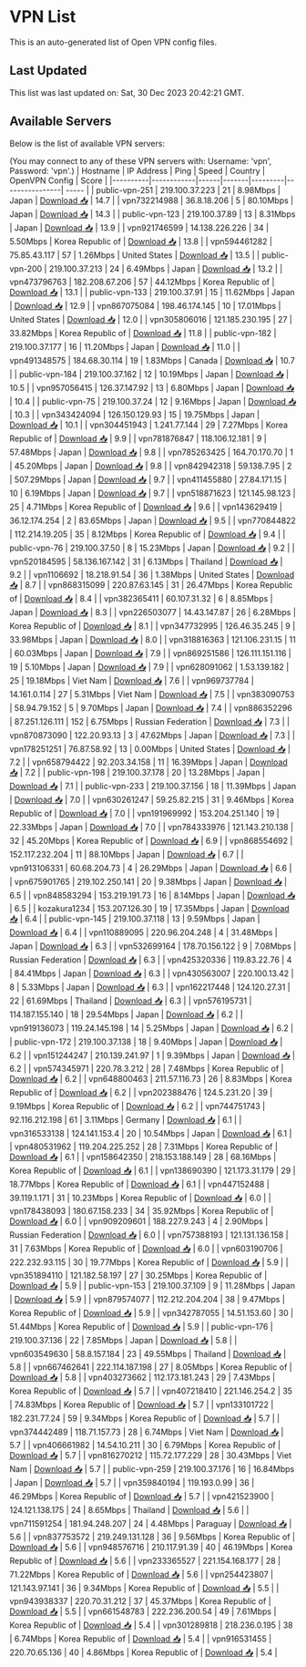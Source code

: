 # VPN List

This is an auto-generated list of Open VPN config files.

## Last Updated

This list was last updated on: Sat, 30 Dec 2023 20:42:21 GMT.

## Available Servers

Below is the list of available VPN servers:

(You may connect to any of these VPN servers with: Username: 'vpn', Password: 'vpn'.)
| Hostname | IP Address | Ping | Speed | Country | OpenVPN Config | Score |
|----------|------------|------|-------|---------|----------------| ----- |
| public-vpn-251 | 219.100.37.223 | 21 | 8.98Mbps | Japan | [Download 📥](./configs/server_0_JP.ovpn) | 14.7 |
| vpn732214988 | 36.8.18.206 | 5 | 80.10Mbps | Japan | [Download 📥](./configs/server_1_JP.ovpn) | 14.3 |
| public-vpn-123 | 219.100.37.89 | 13 | 8.31Mbps | Japan | [Download 📥](./configs/server_2_JP.ovpn) | 13.9 |
| vpn921746599 | 14.138.226.226 | 34 | 5.50Mbps | Korea Republic of | [Download 📥](./configs/server_3_KR.ovpn) | 13.8 |
| vpn594461282 | 75.85.43.117 | 57 | 1.26Mbps | United States | [Download 📥](./configs/server_4_US.ovpn) | 13.5 |
| public-vpn-200 | 219.100.37.213 | 24 | 6.49Mbps | Japan | [Download 📥](./configs/server_5_JP.ovpn) | 13.2 |
| vpn473796763 | 182.208.67.206 | 57 | 44.12Mbps | Korea Republic of | [Download 📥](./configs/server_6_KR.ovpn) | 13.1 |
| public-vpn-133 | 219.100.37.91 | 15 | 11.62Mbps | Japan | [Download 📥](./configs/server_7_JP.ovpn) | 12.9 |
| vpn867075084 | 198.46.174.145 | 10 | 17.01Mbps | United States | [Download 📥](./configs/server_8_US.ovpn) | 12.0 |
| vpn305806016 | 121.185.230.195 | 27 | 33.82Mbps | Korea Republic of | [Download 📥](./configs/server_9_KR.ovpn) | 11.8 |
| public-vpn-182 | 219.100.37.177 | 16 | 11.20Mbps | Japan | [Download 📥](./configs/server_10_JP.ovpn) | 11.0 |
| vpn491348575 | 184.68.30.114 | 19 | 1.83Mbps | Canada | [Download 📥](./configs/server_11_CA.ovpn) | 10.7 |
| public-vpn-184 | 219.100.37.162 | 12 | 10.19Mbps | Japan | [Download 📥](./configs/server_12_JP.ovpn) | 10.5 |
| vpn957056415 | 126.37.147.92 | 13 | 6.80Mbps | Japan | [Download 📥](./configs/server_13_JP.ovpn) | 10.4 |
| public-vpn-75 | 219.100.37.24 | 12 | 9.16Mbps | Japan | [Download 📥](./configs/server_14_JP.ovpn) | 10.3 |
| vpn343424094 | 126.150.129.93 | 15 | 19.75Mbps | Japan | [Download 📥](./configs/server_15_JP.ovpn) | 10.1 |
| vpn304451943 | 1.241.77.144 | 29 | 7.27Mbps | Korea Republic of | [Download 📥](./configs/server_16_KR.ovpn) | 9.9 |
| vpn781876847 | 118.106.12.181 | 9 | 57.48Mbps | Japan | [Download 📥](./configs/server_17_JP.ovpn) | 9.8 |
| vpn785263425 | 164.70.170.70 | 1 | 45.20Mbps | Japan | [Download 📥](./configs/server_18_JP.ovpn) | 9.8 |
| vpn842942318 | 59.138.7.95 | 2 | 507.29Mbps | Japan | [Download 📥](./configs/server_19_JP.ovpn) | 9.7 |
| vpn411455880 | 27.84.171.15 | 10 | 6.19Mbps | Japan | [Download 📥](./configs/server_20_JP.ovpn) | 9.7 |
| vpn518871623 | 121.145.98.123 | 25 | 4.71Mbps | Korea Republic of | [Download 📥](./configs/server_21_KR.ovpn) | 9.6 |
| vpn143629419 | 36.12.174.254 | 2 | 83.65Mbps | Japan | [Download 📥](./configs/server_22_JP.ovpn) | 9.5 |
| vpn770844822 | 112.214.19.205 | 35 | 8.12Mbps | Korea Republic of | [Download 📥](./configs/server_23_KR.ovpn) | 9.4 |
| public-vpn-76 | 219.100.37.50 | 8 | 15.23Mbps | Japan | [Download 📥](./configs/server_24_JP.ovpn) | 9.2 |
| vpn520184595 | 58.136.167.142 | 31 | 6.13Mbps | Thailand | [Download 📥](./configs/server_25_TH.ovpn) | 9.2 |
| vpn1106692 | 18.218.91.54 | 36 | 1.38Mbps | United States | [Download 📥](./configs/server_26_US.ovpn) | 8.7 |
| vpn868315099 | 220.87.63.145 | 31 | 26.47Mbps | Korea Republic of | [Download 📥](./configs/server_27_KR.ovpn) | 8.4 |
| vpn382365411 | 60.107.31.32 | 6 | 8.85Mbps | Japan | [Download 📥](./configs/server_28_JP.ovpn) | 8.3 |
| vpn226503077 | 14.43.147.87 | 26 | 6.28Mbps | Korea Republic of | [Download 📥](./configs/server_29_KR.ovpn) | 8.1 |
| vpn347732995 | 126.46.35.245 | 9 | 33.98Mbps | Japan | [Download 📥](./configs/server_30_JP.ovpn) | 8.0 |
| vpn318816363 | 121.106.231.15 | 11 | 60.03Mbps | Japan | [Download 📥](./configs/server_31_JP.ovpn) | 7.9 |
| vpn869251586 | 126.111.151.116 | 19 | 5.10Mbps | Japan | [Download 📥](./configs/server_32_JP.ovpn) | 7.9 |
| vpn628091062 | 1.53.139.182 | 25 | 19.18Mbps | Viet Nam | [Download 📥](./configs/server_33_VN.ovpn) | 7.6 |
| vpn969737784 | 14.161.0.114 | 27 | 5.31Mbps | Viet Nam | [Download 📥](./configs/server_34_VN.ovpn) | 7.5 |
| vpn383090753 | 58.94.79.152 | 5 | 9.70Mbps | Japan | [Download 📥](./configs/server_35_JP.ovpn) | 7.4 |
| vpn886352296 | 87.251.126.111 | 152 | 6.75Mbps | Russian Federation | [Download 📥](./configs/server_36_RU.ovpn) | 7.3 |
| vpn870873090 | 122.20.93.13 | 3 | 47.62Mbps | Japan | [Download 📥](./configs/server_37_JP.ovpn) | 7.3 |
| vpn178251251 | 76.87.58.92 | 13 | 0.00Mbps | United States | [Download 📥](./configs/server_38_US.ovpn) | 7.2 |
| vpn658794422 | 92.203.34.158 | 11 | 16.39Mbps | Japan | [Download 📥](./configs/server_39_JP.ovpn) | 7.2 |
| public-vpn-198 | 219.100.37.178 | 20 | 13.28Mbps | Japan | [Download 📥](./configs/server_40_JP.ovpn) | 7.1 |
| public-vpn-233 | 219.100.37.156 | 18 | 11.39Mbps | Japan | [Download 📥](./configs/server_41_JP.ovpn) | 7.0 |
| vpn630261247 | 59.25.82.215 | 31 | 9.46Mbps | Korea Republic of | [Download 📥](./configs/server_42_KR.ovpn) | 7.0 |
| vpn191969992 | 153.204.251.140 | 19 | 22.33Mbps | Japan | [Download 📥](./configs/server_43_JP.ovpn) | 7.0 |
| vpn784333976 | 121.143.210.138 | 32 | 45.20Mbps | Korea Republic of | [Download 📥](./configs/server_44_KR.ovpn) | 6.9 |
| vpn868554692 | 152.117.232.204 | 11 | 88.10Mbps | Japan | [Download 📥](./configs/server_45_JP.ovpn) | 6.7 |
| vpn913106331 | 60.68.204.73 | 4 | 26.29Mbps | Japan | [Download 📥](./configs/server_46_JP.ovpn) | 6.6 |
| vpn675901765 | 219.102.250.141 | 20 | 9.38Mbps | Japan | [Download 📥](./configs/server_47_JP.ovpn) | 6.5 |
| vpn848583294 | 153.219.191.73 | 16 | 8.14Mbps | Japan | [Download 📥](./configs/server_48_JP.ovpn) | 6.5 |
| kozakura1234 | 153.207.126.30 | 19 | 17.35Mbps | Japan | [Download 📥](./configs/server_49_JP.ovpn) | 6.4 |
| public-vpn-145 | 219.100.37.118 | 13 | 9.59Mbps | Japan | [Download 📥](./configs/server_50_JP.ovpn) | 6.4 |
| vpn110889095 | 220.96.204.248 | 4 | 31.48Mbps | Japan | [Download 📥](./configs/server_51_JP.ovpn) | 6.3 |
| vpn532699164 | 178.70.156.122 | 9 | 7.08Mbps | Russian Federation | [Download 📥](./configs/server_52_RU.ovpn) | 6.3 |
| vpn425320336 | 119.83.22.76 | 4 | 84.41Mbps | Japan | [Download 📥](./configs/server_53_JP.ovpn) | 6.3 |
| vpn430563007 | 220.100.13.42 | 8 | 5.33Mbps | Japan | [Download 📥](./configs/server_54_JP.ovpn) | 6.3 |
| vpn162217448 | 124.120.27.31 | 22 | 61.69Mbps | Thailand | [Download 📥](./configs/server_55_TH.ovpn) | 6.3 |
| vpn576195731 | 114.187.155.140 | 18 | 29.54Mbps | Japan | [Download 📥](./configs/server_56_JP.ovpn) | 6.2 |
| vpn919136073 | 119.24.145.198 | 14 | 5.25Mbps | Japan | [Download 📥](./configs/server_57_JP.ovpn) | 6.2 |
| public-vpn-172 | 219.100.37.138 | 18 | 9.40Mbps | Japan | [Download 📥](./configs/server_58_JP.ovpn) | 6.2 |
| vpn151244247 | 210.139.241.97 | 1 | 9.39Mbps | Japan | [Download 📥](./configs/server_59_JP.ovpn) | 6.2 |
| vpn574345971 | 220.78.3.212 | 28 | 7.48Mbps | Korea Republic of | [Download 📥](./configs/server_60_KR.ovpn) | 6.2 |
| vpn648800463 | 211.57.116.73 | 26 | 8.83Mbps | Korea Republic of | [Download 📥](./configs/server_61_KR.ovpn) | 6.2 |
| vpn202388476 | 124.5.231.20 | 39 | 9.19Mbps | Korea Republic of | [Download 📥](./configs/server_62_KR.ovpn) | 6.2 |
| vpn744751743 | 92.116.212.198 | 61 | 3.11Mbps | Germany | [Download 📥](./configs/server_63_DE.ovpn) | 6.1 |
| vpn316533138 | 124.141.153.4 | 20 | 10.54Mbps | Japan | [Download 📥](./configs/server_64_JP.ovpn) | 6.1 |
| vpn480531962 | 119.204.225.252 | 28 | 7.31Mbps | Korea Republic of | [Download 📥](./configs/server_65_KR.ovpn) | 6.1 |
| vpn158642350 | 218.153.188.149 | 28 | 68.16Mbps | Korea Republic of | [Download 📥](./configs/server_66_KR.ovpn) | 6.1 |
| vpn138690390 | 121.173.31.179 | 29 | 18.77Mbps | Korea Republic of | [Download 📥](./configs/server_67_KR.ovpn) | 6.1 |
| vpn447152488 | 39.119.1.171 | 31 | 10.23Mbps | Korea Republic of | [Download 📥](./configs/server_68_KR.ovpn) | 6.0 |
| vpn178438093 | 180.67.158.233 | 34 | 35.92Mbps | Korea Republic of | [Download 📥](./configs/server_69_KR.ovpn) | 6.0 |
| vpn909209601 | 188.227.9.243 | 4 | 2.90Mbps | Russian Federation | [Download 📥](./configs/server_70_RU.ovpn) | 6.0 |
| vpn757388193 | 121.131.136.158 | 31 | 7.63Mbps | Korea Republic of | [Download 📥](./configs/server_71_KR.ovpn) | 6.0 |
| vpn603190706 | 222.232.93.115 | 30 | 19.77Mbps | Korea Republic of | [Download 📥](./configs/server_72_KR.ovpn) | 5.9 |
| vpn351894110 | 121.182.58.197 | 27 | 30.25Mbps | Korea Republic of | [Download 📥](./configs/server_73_KR.ovpn) | 5.9 |
| public-vpn-153 | 219.100.37.109 | 9 | 11.28Mbps | Japan | [Download 📥](./configs/server_74_JP.ovpn) | 5.9 |
| vpn879574077 | 112.212.204.204 | 38 | 9.47Mbps | Korea Republic of | [Download 📥](./configs/server_75_KR.ovpn) | 5.9 |
| vpn342787055 | 14.51.153.60 | 30 | 51.44Mbps | Korea Republic of | [Download 📥](./configs/server_76_KR.ovpn) | 5.9 |
| public-vpn-176 | 219.100.37.136 | 22 | 7.85Mbps | Japan | [Download 📥](./configs/server_77_JP.ovpn) | 5.8 |
| vpn603549630 | 58.8.157.184 | 23 | 49.55Mbps | Thailand | [Download 📥](./configs/server_78_TH.ovpn) | 5.8 |
| vpn667462641 | 222.114.187.198 | 27 | 8.05Mbps | Korea Republic of | [Download 📥](./configs/server_79_KR.ovpn) | 5.8 |
| vpn403273662 | 112.173.181.243 | 29 | 7.43Mbps | Korea Republic of | [Download 📥](./configs/server_80_KR.ovpn) | 5.7 |
| vpn407218410 | 221.146.254.2 | 35 | 74.83Mbps | Korea Republic of | [Download 📥](./configs/server_81_KR.ovpn) | 5.7 |
| vpn133101722 | 182.231.77.24 | 59 | 9.34Mbps | Korea Republic of | [Download 📥](./configs/server_82_KR.ovpn) | 5.7 |
| vpn374442489 | 118.71.157.73 | 28 | 6.74Mbps | Viet Nam | [Download 📥](./configs/server_83_VN.ovpn) | 5.7 |
| vpn406661982 | 14.54.10.211 | 30 | 6.79Mbps | Korea Republic of | [Download 📥](./configs/server_84_KR.ovpn) | 5.7 |
| vpn816270212 | 115.72.177.229 | 28 | 30.43Mbps | Viet Nam | [Download 📥](./configs/server_85_VN.ovpn) | 5.7 |
| public-vpn-259 | 219.100.37.176 | 16 | 16.84Mbps | Japan | [Download 📥](./configs/server_86_JP.ovpn) | 5.7 |
| vpn359840194 | 119.193.0.99 | 36 | 46.29Mbps | Korea Republic of | [Download 📥](./configs/server_87_KR.ovpn) | 5.7 |
| vpn421523900 | 124.121.138.175 | 24 | 8.65Mbps | Thailand | [Download 📥](./configs/server_88_TH.ovpn) | 5.6 |
| vpn711591254 | 181.94.248.207 | 24 | 4.48Mbps | Paraguay | [Download 📥](./configs/server_89_PY.ovpn) | 5.6 |
| vpn837753572 | 219.249.131.128 | 36 | 9.56Mbps | Korea Republic of | [Download 📥](./configs/server_90_KR.ovpn) | 5.6 |
| vpn948576716 | 210.117.91.39 | 40 | 46.19Mbps | Korea Republic of | [Download 📥](./configs/server_91_KR.ovpn) | 5.6 |
| vpn233365527 | 221.154.168.177 | 28 | 71.22Mbps | Korea Republic of | [Download 📥](./configs/server_92_KR.ovpn) | 5.6 |
| vpn254423807 | 121.143.97.141 | 36 | 9.34Mbps | Korea Republic of | [Download 📥](./configs/server_93_KR.ovpn) | 5.5 |
| vpn943938337 | 220.70.31.212 | 37 | 45.37Mbps | Korea Republic of | [Download 📥](./configs/server_94_KR.ovpn) | 5.5 |
| vpn661548783 | 222.236.200.54 | 49 | 7.61Mbps | Korea Republic of | [Download 📥](./configs/server_95_KR.ovpn) | 5.4 |
| vpn301289818 | 218.236.0.195 | 38 | 6.74Mbps | Korea Republic of | [Download 📥](./configs/server_96_KR.ovpn) | 5.4 |
| vpn916531455 | 220.70.65.136 | 40 | 4.86Mbps | Korea Republic of | [Download 📥](./configs/server_97_KR.ovpn) | 5.4 |
